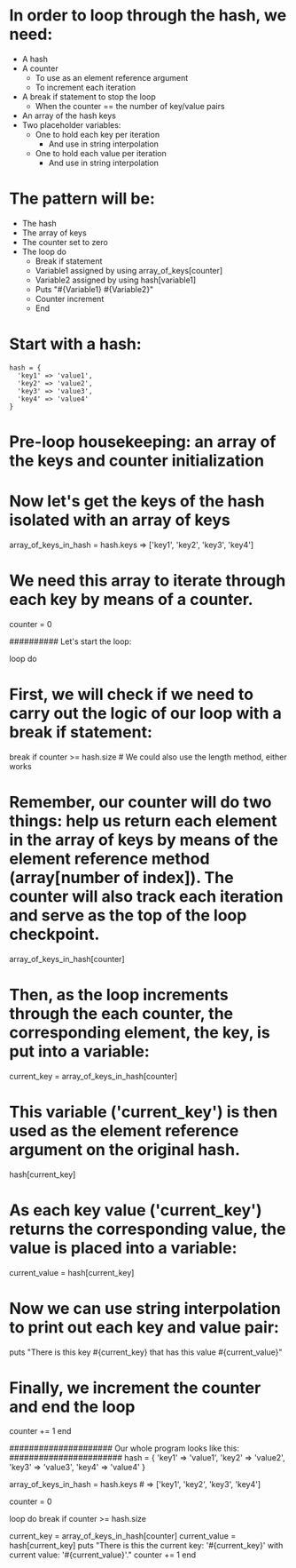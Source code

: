 # In order to loop through the hash, we need:

 - A hash
 - A counter
    - To use as an element reference argument
    - To increment each iteration
 - A break if statement to stop the loop
    - When the counter == the number of key/value pairs
 - An array of the hash keys
 - Two placeholder variables:
    - One to hold each key per iteration
      - And use in string interpolation
    - One to hold each value per iteration
      - And use in string interpolation

# The pattern will be:

 - The hash
 - The array of keys
 - The counter set to zero
 - The loop do
    - Break if statement
    - Variable1 assigned by using array_of_keys[counter]
    - Variable2 assigned by using hash[variable1]
    - Puts "#{Variable1} #{Variable2}"
    - Counter increment
    - End

# Start with a hash:

    hash = {
      'key1' => 'value1',
      'key2' => 'value2',
      'key3' => 'value3',
      'key4' => 'value4'
    }

# Pre-loop housekeeping: an array of the keys and counter initialization
# Now let's get the keys of the hash isolated with an array of keys
array_of_keys_in_hash = hash.keys => ['key1', 'key2', 'key3', 'key4']

# We need this array to iterate through each key by means of a counter.

counter = 0

########## Let's start the loop:

loop do

# First, we will check if we need to carry out the logic of our loop with a break if statement:

break if counter >= hash.size # We could also use the length method, either works
# Remember, our counter will do two things: help us return each element in the array of keys by means of the element reference method (array[number of index]). The counter will also track each iteration and serve as the top of the loop checkpoint.

array_of_keys_in_hash[counter]

# Then, as the loop increments through the each counter, the corresponding element, the key, is put into a variable:

current_key = array_of_keys_in_hash[counter]

# This variable ('current_key') is then used as the element reference argument on the original hash.

hash[current_key]

# As each key value ('current_key') returns the corresponding value, the value is placed into a variable:

current_value = hash[current_key]

# Now we can use string interpolation to print out each key and value pair:

puts "There is this key #{current_key} that has this value #{current_value}"

# Finally, we increment the counter and end the loop

counter += 1
end

##################### Our whole program looks like this: #######################
hash = {
  'key1' => 'value1',
  'key2' => 'value2',
  'key3' => 'value3',
  'key4' => 'value4'
}

array_of_keys_in_hash = hash.keys # => ['key1', 'key2', 'key3', 'key4']

counter = 0

loop do
  break if counter >= hash.size

  current_key = array_of_keys_in_hash[counter]
  current_value = hash[current_key]
  puts "There is this the current key: '#{current_key}' with current value: '#{current_value}'."
  counter += 1
end
